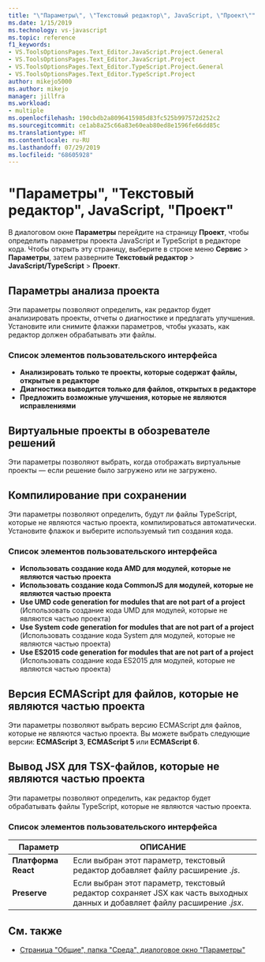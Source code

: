 ```yaml
---
title: "\"Параметры\", \"Текстовый редактор\", JavaScript, \"Проект\""
ms.date: 1/15/2019
ms.technology: vs-javascript
ms.topic: reference
f1_keywords:
- VS.ToolsOptionsPages.Text_Editor.JavaScript.Project.General
- VS.ToolsOptionsPages.Text_Editor.JavaScript.Project
- VS.ToolsOptionsPages.Text_Editor.TypeScript.Project.General
- VS.ToolsOptionsPages.Text_Editor.TypeScript.Project
author: mikejo5000
ms.author: mikejo
manager: jillfra
ms.workload:
- multiple
ms.openlocfilehash: 190cbdb2a8096415985d83fc525b997572d252c2
ms.sourcegitcommit: ce1ab8a25c66a83e60eab80ed8e1596fe66dd85c
ms.translationtype: HT
ms.contentlocale: ru-RU
ms.lasthandoff: 07/29/2019
ms.locfileid: "68605928"
---
```

# <a name="options-text-editor-javascript-project"></a>"Параметры", "Текстовый редактор", JavaScript, "Проект"

В диалоговом окне **Параметры** перейдите на страницу **Проект**, чтобы определить параметры проекта JavaScript и TypeScript в редакторе кода. Чтобы открыть эту страницу, выберите в строке меню **Сервис** > **Параметры**, затем разверните **Текстовый редактор** > **JavaScript/TypeScript** > **Проект**.

## <a name="project-analysis-options"></a>Параметры анализа проекта

Эти параметры позволяют определить, как редактор будет анализировать проекты, отчеты о диагностике и предлагать улучшения. Установите или снимите флажки параметров, чтобы указать, как редактор должен обрабатывать эти файлы.

### <a name="uielement-list"></a>Список элементов пользовательского интерфейса

- **Анализировать только те проекты, которые содержат файлы, открытые в редакторе**
- **Диагностика выводится только для файлов, открытых в редакторе**
- **Предложить возможные улучшения, которые не являются исправлениями**

## <a name="virtual-projects-in-solution-explorer"></a>Виртуальные проекты в обозревателе решений

Эти параметры позволяют выбрать, когда отображать виртуальные проекты — если решение было загружено или не загружено.

## <a name="compile-on-save"></a>Компилирование при сохранении

Эти параметры позволяют определить, будут ли файлы TypeScript, которые не являются частью проекта, компилироваться автоматически. Установите флажок и выберите используемый тип создания кода.

### <a name="uielement-list"></a>Список элементов пользовательского интерфейса

- **Использовать создание кода AMD для модулей, которые не являются частью проекта**
- **Использовать создание кода CommonJS для модулей, которые не являются частью проекта**
- **Use UMD code generation for modules that are not part of a project** (Использовать создание кода UMD для модулей, которые не являются частью проекта)
- **Use System code generation for modules that are not part of a project** (Использовать создание кода System для модулей, которые не являются частью проекта)
- **Use ES2015 code generation for modules that are not part of a project** (Использовать создание кода ES2015 для модулей, которые не являются частью проекта)

## <a name="ecmascript-version-for-files-that-are-not-part-of-a-project"></a>Версия ECMAScript для файлов, которые не являются частью проекта

Эти параметры позволяют выбрать версию ECMAScript для файлов, которые не являются частью проекта. Вы можете выбрать следующие версии: **ECMAScript 3**, **ECMAScript 5** или **ECMAScript 6**.

## <a name="jsx-emit-for-tsx-files-that-are-not-part-of-a-project"></a>Вывод JSX для TSX-файлов, которые не являются частью проекта

Эти параметры позволяют определить, как редактор будет обрабатывать файлы TypeScript, которые не являются частью проекта.

### <a name="uielement-list"></a>Список элементов пользовательского интерфейса

|Параметр|ОПИСАНИЕ|
|------------|-----------------|
|**Платформа React**|Если выбран этот параметр, текстовый редактор добавляет файлу расширение *.js*.|
|**Preserve**|Если выбран этот параметр, текстовый редактор сохраняет JSX как часть выходных данных и добавляет файлу расширение *.jsx*.|

## <a name="see-also"></a>См. также

- [Страница "Общие", папка "Среда", диалоговое окно "Параметры"](../../ide/reference/general-environment-options-dialog-box.md)